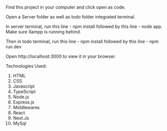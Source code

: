 Find this project in your computer and click open as code.

Open a Server folder as well as todo folder integrated terminal.

In server terminal, run this line - npm install followed by this line - node app. Make sure Xampp is running behind.

Then in todo terminal, run this line - npm install followed by this line - npm run dev

Open http://localhost:3000 to view it in your browser.


Technologies Used:
1. HTML
2. CSS
3. Javascript
4. TypeScript
5. Node.js
6. Express.js
7. Middlewares 
8. React
9. Next.Js
10. MySql